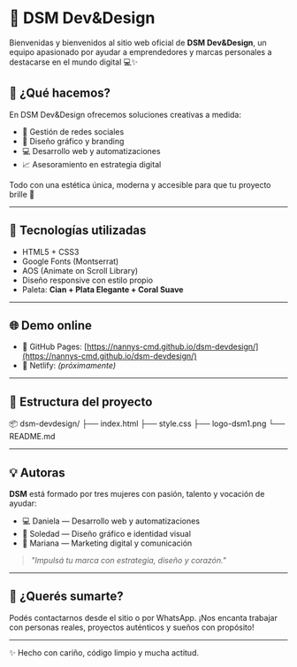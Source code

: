 # 🌟 DSM Dev&Design

Bienvenidas y bienvenidos al sitio web oficial de **DSM Dev&Design**, un equipo apasionado por ayudar a emprendedores y marcas personales a destacarse en el mundo digital 💻✨

## 🎯 ¿Qué hacemos?

En DSM Dev&Design ofrecemos soluciones creativas a medida:

- 📱 Gestión de redes sociales
- 🎨 Diseño gráfico y branding
- 💻 Desarrollo web y automatizaciones
- 📈 Asesoramiento en estrategia digital

Todo con una estética única, moderna y accesible para que tu proyecto brille 🌈

---

## 🧪 Tecnologías utilizadas

- HTML5 + CSS3
- Google Fonts (Montserrat)
- AOS (Animate on Scroll Library)
- Diseño responsive con estilo propio
- Paleta: **Cian + Plata Elegante + Coral Suave**

---

## 🌐 Demo online

- 🔗 GitHub Pages: [https://nannys-cmd.github.io/dsm-devdesign/](https://nannys-cmd.github.io/dsm-devdesign/)
- 🔗 Netlify: *(próximamente)*

---

## 📁 Estructura del proyecto

📦 dsm-devdesign/
├── index.html
├── style.css
├── logo-dsm1.png
└── README.md


---

## 💡 Autoras

**DSM** está formado por tres mujeres con pasión, talento y vocación de ayudar:

- 💻 Daniela — Desarrollo web y automatizaciones
- 🎨 Soledad — Diseño gráfico e identidad visual
- 📲 Mariana — Marketing digital y comunicación

> *"Impulsá tu marca con estrategia, diseño y corazón."*

---

## 🚀 ¿Querés sumarte?

Podés contactarnos desde el sitio o por WhatsApp. ¡Nos encanta trabajar con personas reales, proyectos auténticos y sueños con propósito!

---

✨ Hecho con cariño, código limpio y mucha actitud.
